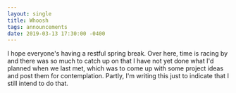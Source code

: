 ```yaml
---
layout: single
title: Whoosh
tags: announcements
date: 2019-03-13 17:30:00 -0400
---
```


I hope everyone's having a restful spring break.  Over here, time is racing
by and there was so much to catch up on that I have not yet done what I'd
planned when we last met, which was to come up with some project ideas and
post them for contemplation.  Partly, I'm writing this
just to indicate that I still intend
to do that.

